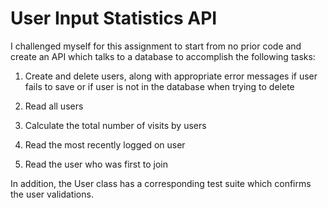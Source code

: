 # **User Input Statistics API**
I challenged myself for this assignment to start from no prior code and create an API which talks to a database to accomplish the following tasks:

1. Create and delete users, along with appropriate error messages if user fails to save or if user is not in the database when trying to delete

2. Read all users

3. Calculate the total number of visits by users

4. Read the most recently logged on user

5. Read the user who was first to join

In addition, the User class has a corresponding test suite which confirms the user validations.
